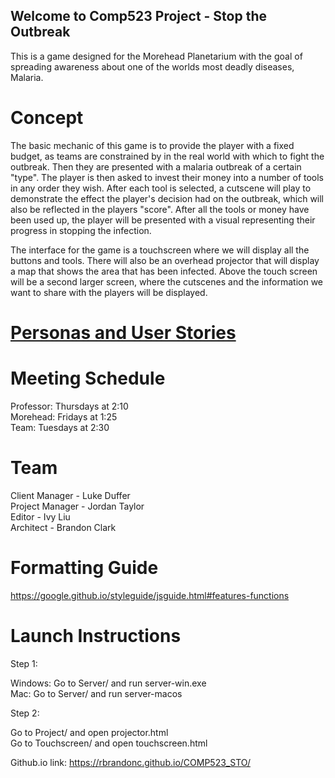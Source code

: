 ## Welcome to Comp523 Project - Stop the Outbreak
This is a game designed for the Morehead Planetarium with the goal of spreading awareness about one of the worlds most deadly diseases, Malaria.

# Concept
The basic mechanic of this game is to provide the player with a fixed budget, as teams are constrained by in the real world with which to fight the outbreak. Then they are presented with a malaria outbreak of a certain "type". The player is then asked to invest their money into a number of tools in any order they wish. After each tool is selected, a cutscene will play to demonstrate the effect the player's decision had on the outbreak, which will also be reflected in the players "score". After all the tools or money have been used up, the player will be presented with a visual representing their progress in stopping the infection.

The interface for the game is a touchscreen where we will display all the buttons and tools. There will also be an overhead projector that will display a map that shows the area that has been infected. Above the touch screen will be a second larger screen, where the cutscenes and the information we want to share with the players will be displayed.

# <a href="https://ivyjy312.github.io/COMP523_STO/personas">Personas and User Stories</a>

# Meeting Schedule
Professor: Thursdays at 2:10 <br>
Morehead: Fridays at 1:25 <br>
Team: Tuesdays at 2:30 <br>

# Team
Client Manager  - Luke Duffer <br>
Project Manager - Jordan Taylor <br>
Editor          - Ivy Liu <br>
Architect       - Brandon Clark <br>

# Formatting Guide
https://google.github.io/styleguide/jsguide.html#features-functions

# Launch Instructions
Step 1:

Windows: Go to Server/ and run server-win.exe<br>
Mac: Go to Server/ and run server-macos<br>

Step 2:

Go to Project/ and open projector.html<br>
Go to Touchscreen/ and open touchscreen.html<br>

Github.io link: https://rbrandonc.github.io/COMP523_STO/
